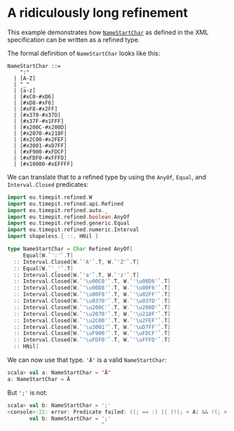 # A ridiculously long refinement

This example demonstrates how [`NameStartChar`](http://www.w3.org/TR/xml11/#NT-NameStartChar)
as defined in the XML specification can be written as a refined type.

The formal definition of `NameStartChar` looks like this:
```
NameStartChar ::=
    ":"
  | [A-Z]
  | "_"
  | [a-z]
  | [#xC0-#xD6]
  | [#xD8-#xF6]
  | [#xF8-#x2FF]
  | [#x370-#x37D]
  | [#x37F-#x1FFF]
  | [#x200C-#x200D]
  | [#x2070-#x218F]
  | [#x2C00-#x2FEF]
  | [#x3001-#xD7FF]
  | [#xF900-#xFDCF]
  | [#xFDF0-#xFFFD]
  | [#x10000-#xEFFFF]
```

We can translate that to a refined type by using the `AnyOf`, `Equal`,
and `Interval.Closed` predicates:
```scala
import eu.timepit.refined.W
import eu.timepit.refined.api.Refined
import eu.timepit.refined.auto._
import eu.timepit.refined.boolean.AnyOf
import eu.timepit.refined.generic.Equal
import eu.timepit.refined.numeric.Interval
import shapeless.{ ::, HNil }

type NameStartChar = Char Refined AnyOf[
     Equal[W.`':'`.T]
  :: Interval.Closed[W.`'A'`.T, W.`'Z'`.T]
  :: Equal[W.`'_'`.T]
  :: Interval.Closed[W.`'a'`.T, W.`'z'`.T]
  :: Interval.Closed[W.`'\u00C0'`.T, W.`'\u00D6'`.T]
  :: Interval.Closed[W.`'\u00D8'`.T, W.`'\u00F6'`.T]
  :: Interval.Closed[W.`'\u00F8'`.T, W.`'\u02FF'`.T]
  :: Interval.Closed[W.`'\u0370'`.T, W.`'\u037D'`.T]
  :: Interval.Closed[W.`'\u200C'`.T, W.`'\u200D'`.T]
  :: Interval.Closed[W.`'\u2070'`.T, W.`'\u218F'`.T]
  :: Interval.Closed[W.`'\u2C00'`.T, W.`'\u2FEF'`.T]
  :: Interval.Closed[W.`'\u3001'`.T, W.`'\uD7FF'`.T]
  :: Interval.Closed[W.`'\uF900'`.T, W.`'\uFDCF'`.T]
  :: Interval.Closed[W.`'\uFDF0'`.T, W.`'\uFFFD'`.T]
  :: HNil]
```

We can now use that type. `'Ä'` is a valid `NameStartChar`:
```scala
scala> val a: NameStartChar = 'Ä'
a: NameStartChar = Ä
```

But `';'` is not:
```scala
scala> val b: NameStartChar = ';'
<console>:22: error: Predicate failed: ((; == :) || (!(; < A) && !(; > Z)) || (; == _) || (!(; < a) && !(; > z)) || (!(; < À) && !(; > Ö)) || (!(; < Ø) && !(; > ö)) || (!(; < ø) && !(; > ˿)) || (!(; < Ͱ) && !(; > ͽ)) || (!(; < ‌) && !(; > ‍)) || (!(; < ⁰) && !(; > ↏)) || (!(; < Ⰰ) && !(; > ⿯)) || (!(; < 、) && !(; > ퟿)) || (!(; < 豈) && !(; > ﷏)) || (!(; < ﷰ) && !(; > �)) || false).
       val b: NameStartChar = ';'
                              ^
```
